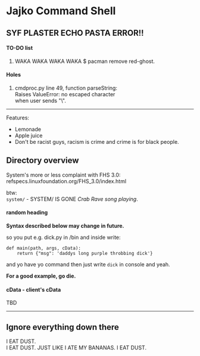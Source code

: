 Jajko Command Shell
==============================

## SYF PLASTER ECHO PASTA ERROR!!

#### TO-DO list

1. WAKA WAKA WAKA WAKA $ pacman remove red-ghost.

#### Holes

1. cmdproc.py line 49, function parseString:  
   Raises ValueError: no escaped character  
   when user sends "\\".

-----


Features:
* Lemonade
* Apple juice
* Don't be racist guys, racism is crime and crime is for black people.


## Directory overview

System's more or less complaint with FHS 3.0:  
refspecs.linuxfoundation.org/FHS_3.0/index.html  
  
btw:  
`system/` - SYSTEM/ IS GONE *Crab Rave song playing*.  
  



#### random heading
**Syntax described below may change in future.**

so you put e.g. dick.py in /bin and inside write:
```
def main(path, args, cData):
    return {"msg": 'daddys long purple throbbing dick'}
```
and yo have yo command then just write `dick` in console and yeah.


**For a good example, go die.**

#### cData - client's cData
TBD






----------


## Ignore everything down there

I EAT DUST.  
I EAT DUST.
JUST LIKE I ATE MY BANANAS.
I EAT DUST.
